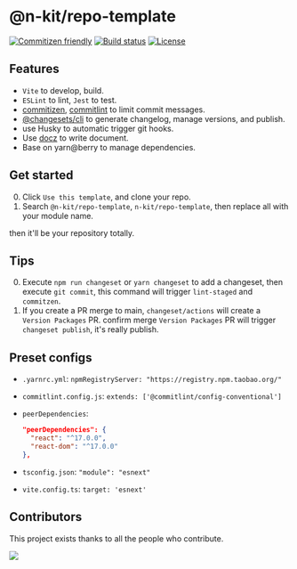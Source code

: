 # @n-kit/repo-template

[![Commitizen friendly](https://img.shields.io/badge/commitizen-friendly-brightgreen.svg)](http://commitizen.github.io/cz-cli/)
[![Build status](https://badgen.net/github/checks/n-kit/repo-template)](https://github.com/n-kit/repo-template/actions/)
[![License](https://badgen.net/github/license/n-kit/repo-template)](https://github.com/n-kit/repo-template/blob/master/LICENSE)

## Features

- `Vite` to develop, build.
- `ESLint` to lint, `Jest` to test.
- [commitizen](https://github.com/commitizen/cz-cli), [commitlint](https://github.com/conventional-changelog/commitlint) to limit commit messages.
- [@changesets/cli](https://github.com/atlassian/changesets) to generate changelog, manage versions, and publish.
- use Husky to automatic trigger git hooks.
- Use [docz](https://github.com/doczjs/docz) to write document.
- Base on yarn@berry to manage dependencies.

## Get started

0. Click `Use this template`, and clone your repo.
1. Search `@n-kit/repo-template`, `n-kit/repo-template`, then replace all with your module name.

then it'll be your repository totally.

## Tips

0. Execute `npm run changeset` or `yarn changeset` to add a changeset, then execute `git commit`, this command will trigger `lint-staged` and `commitzen`.
1. If you create a PR merge to main, `changeset/actions` will create a `Version Packages` PR. confirm merge `Version Packages` PR will trigger `changeset publish`, it's really publish.

## Preset configs

- `.yarnrc.yml`: `npmRegistryServer: "https://registry.npm.taobao.org/"`
- `commitlint.config.js`: `extends: ['@commitlint/config-conventional']`
- `peerDependencies`:

  ```json
  "peerDependencies": {
    "react": "^17.0.0",
    "react-dom": "^17.0.0"
  },
  ```

- `tsconfig.json`: `"module": "esnext"`
- `vite.config.ts`: `target: 'esnext'`

## Contributors

This project exists thanks to all the people who contribute.

<a href="https://github.com/n-kit/repo-template/graphs/contributors"><img src="https://contrib.rocks/image?repo=n-kit/repo-template" /></a>
